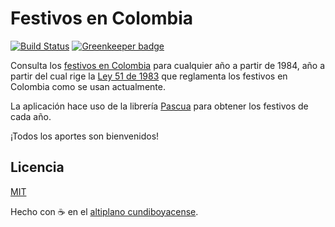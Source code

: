 # Festivos en Colombia

[![Build Status](https://github.com/MauricioRobayo/festivos-colombia/workflows/Build%20and%20Deploy/badge.svg)](https://github.com/MauricioRobayo/festivos-colombia/actions)
[![Greenkeeper badge](https://badges.greenkeeper.io/MauricioRobayo/festivos-colombia.svg)](https://greenkeeper.io/)

Consulta los [festivos en Colombia](https://mauriciorobayo.github.io/festivos-colombia) para cualquier año a partir de 1984, año a partir del cual rige la [Ley 51 de 1983](https://www.alcaldiabogota.gov.co/sisjur/normas/Norma1.jsp?i=4954) que reglamenta los festivos en Colombia como se usan actualmente.

La aplicación hace uso de la librería [Pascua](https://www.npmjs.com/package/pascua) para obtener los festivos de cada año.

¡Todos los aportes son bienvenidos!

## Licencia

[MIT](LICENSE)

Hecho con ☕ en el [altiplano cundiboyacense](https://es.wikipedia.org/wiki/Altiplano_cundiboyacense).
